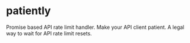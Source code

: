 # patiently
Promise based API rate limit handler. Make your API client patient. A legal way to wait for API rate limit resets.
